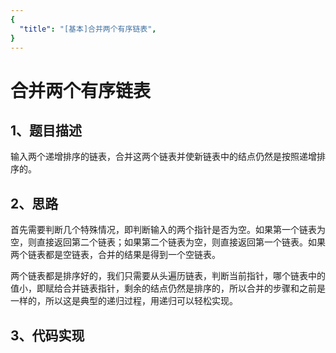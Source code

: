 ```yaml
---
{
  "title": "[基本]合并两个有序链表",
}
---
```


# 合并两个有序链表

## 1、题目描述
输入两个递增排序的链表，合并这两个链表并使新链表中的结点仍然是按照递增排序的。

## 2、思路

首先需要判断几个特殊情况，即判断输入的两个指针是否为空。如果第一个链表为空，则直接返回第二个链表；如果第二个链表为空，则直接返回第一个链表。如果两个链表都是空链表，合并的结果是得到一个空链表。

两个链表都是排序好的，我们只需要从头遍历链表，判断当前指针，哪个链表中的值小，即赋给合并链表指针，剩余的结点仍然是排序的，所以合并的步骤和之前是一样的，所以这是典型的递归过程，用递归可以轻松实现。

## 3、代码实现

